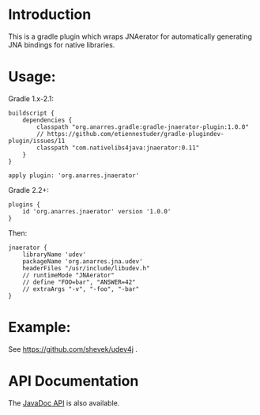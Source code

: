# Introduction

This is a gradle plugin which wraps JNAerator for automatically
generating JNA bindings for native libraries.

# Usage:

Gradle 1.x-2.1:

```
buildscript {
    dependencies {
        classpath "org.anarres.gradle:gradle-jnaerator-plugin:1.0.0"
		// https://github.com/etiennestuder/gradle-plugindev-plugin/issues/11
        classpath "com.nativelibs4java:jnaerator:0.11"
    }
}

apply plugin: 'org.anarres.jnaerator'
```

Gradle 2.2+:

```
plugins {
    id 'org.anarres.jnaerator' version '1.0.0'
}
```

Then:

```
jnaerator {
	libraryName 'udev'
	packageName 'org.anarres.jna.udev'
	headerFiles "/usr/include/libudev.h"
	// runtimeMode "JNAerator"
	// define "FOO=bar", "ANSWER=42"
	// extraArgs "-v", "-foo", "-bar"
}
```

# Example:

See https://github.com/shevek/udev4j .

# API Documentation

The [JavaDoc API](http://shevek.github.io/gradle-jnaerator-plugin/docs/javadoc/)
is also available.

